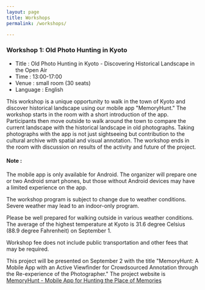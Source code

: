 ```yaml
---
layout: page
title: Workshops
permalink: /workshops/

---
```


### Workshop 1: Old Photo Hunting in Kyoto

* Title : Old Photo Hunting in Kyoto - Discovering Historical Landscape in
the Open Air
* Time : 13:00-17:00
* Venue : small room (30 seats)
* Language : English

This workshop is a unique opportunity to walk in the town of
Kyoto and discover historical landscape using our mobile app
"MemoryHunt." The workshop starts in the room with a short
introduction of the app. Participants then move outside to walk around
the town to compare the current landscape with the historical
landscape in old photographs. Taking photographs with the app is not
just sightseeing but contribution to the cultural archive with spatial
and visual annotation. The workshop ends in the room with discussion
on results of the activity and future of the project.

#### Note :
The mobile app is only available for Android. The organizer will
prepare one or two Android smart phones, but those without Android
devices may have a limited experience on the app.

The workshop program is subject to change due to weather conditions.
Severe weather may lead to an indoor-only program.

Please be well prepared for walking outside in various weather
conditions. The average of the highest temperature at Kyoto is 31.6
degree Celsius (88.9 degree Fahrenheit) on September 1.

Workshop fee does not include public transportation and other fees
that may be required.

This project will be presented on September 2 with the title
"MemoryHunt: A Mobile App with an Active Viewfinder for Crowdsourced
Annotation through the Re-experience of the Photographer." The project
website is [MemoryHunt - Mobile App for Hunting the Place of Memories](http://dsr.nii.ac.jp/memory-hunting/)

